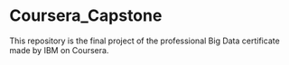 # Coursera_Capstone
This repository is the final project of the professional Big Data certificate made by IBM on Coursera.
